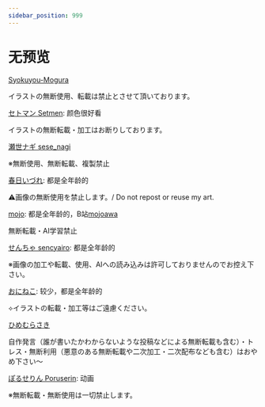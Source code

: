 ```yaml
---
sidebar_position: 999
---
```


# 无预览

[Syokuyou-Mogura](https://www.pixiv.net/users/579672/illustrations)

イラストの無断使用、転載は禁止とさせて頂いております。

[セトマン Setmen](https://www.pixiv.net/users/7075448/illustrations): 颜色很好看

イラストの無断転載・加工はお断りしております。

[瀬世ナギ sese_nagi](https://www.pixiv.net/users/63958228/illustrations)

※無断使用、無断転載、複製禁止

[春日いづれ](https://www.pixiv.net/users/755446/illustrations): 都是全年龄的

⚠画像の無断使用を禁止します。/ Do not repost or reuse my art.

[mojo](https://www.pixiv.net/users/94576902/illustrations): 都是全年龄的，B站[mojoawa](https://space.bilibili.com/281577872)

無断転載・AI学習禁止

[せんちゃ sencyairo](https://www.pixiv.net/users/3388329/illustrations): 都是全年龄的

※画像の加工や転載、使用、AIへの読み込みは許可しておりませんのでお控え下さい。

[おにねこ](https://www.pixiv.net/users/3952/illustrations): 较少，都是全年龄的

⟡イラストの転載・加工等はご遠慮ください。

[ひめむらさき](https://www.pixiv.net/users/6200300/illustrations)

自作発言（誰が書いたかわからないような投稿などによる無断転載も含む）・トレス・無断利用（悪意のある無断転載や二次加工・二次配布なども含む）はおやめ下さい～

[ぽるせりん Poruserin](https://www.pixiv.net/users/15209643/illustrations): 动画

※無断転載・無断使用は一切禁止します。
